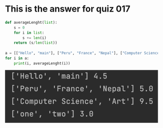 # This is the answer for quiz 017


```.py
def averageLenght(list):
    s = 0
    for i in list:
        s += len(i) 
    return (s/len(list))

a = [["Hello", "main"], ["Peru", "France", "Nepal"], ["Computer Science", "Art"], ["one", "two"]]
for i in a:
    print(i, averageLenght(i))
```


![](https://github.com/yutaro741/unit-1/blob/main/picture/%E3%82%B9%E3%82%AF%E3%83%AA%E3%83%BC%E3%83%B3%E3%82%B7%E3%83%A7%E3%83%83%E3%83%88%202022-10-25%209.37.37.png)
